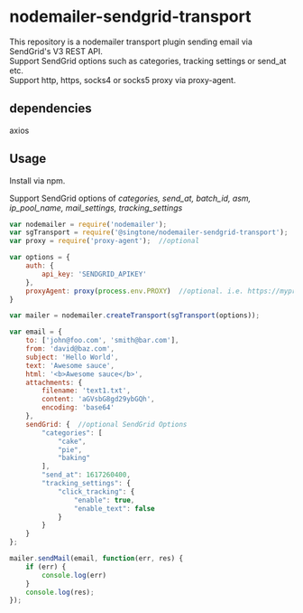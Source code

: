 # nodemailer-sendgrid-transport

This repository is a nodemailer transport plugin sending email via SendGrid's V3 REST API.  
Support SendGrid options such as categories, tracking settings or send_at etc.  
Support http, https, socks4 or socks5 proxy via proxy-agent.

## dependencies
axios

## Usage

Install via npm.  

Support SendGrid options of *categories, send_at, batch_id, asm, ip_pool_name, mail_settings, tracking_settings*

```javascript
var nodemailer = require('nodemailer');
var sgTransport = require('@singtone/nodemailer-sendgrid-transport');
var proxy = require('proxy-agent');  //optional

var options = {
	auth: {
		api_key: 'SENDGRID_APIKEY'
	},
    proxyAgent: proxy(process.env.PROXY)  //optional. i.e. https://myproxy.sample.com:8080
}

var mailer = nodemailer.createTransport(sgTransport(options));
```

```javascript
var email = {
	to: ['john@foo.com', 'smith@bar.com'],
	from: 'david@baz.com',
	subject: 'Hello World',
	text: 'Awesome sauce',
	html: '<b>Awesome sauce</b>',
	attachments: {
		filename: 'text1.txt',
		content: 'aGVsbG8gd29ybGQh',
		encoding: 'base64'
	},
	sendGrid: {  //optional SendGrid Options
		"categories": [
			"cake",
			"pie",
			"baking"
		],
		"send_at": 1617260400,
		"tracking_settings": {
			"click_tracking": {
				"enable": true,
				"enable_text": false
			}
		}
	}
};

mailer.sendMail(email, function(err, res) {
	if (err) { 
		console.log(err) 
	}
	console.log(res);
});
```
